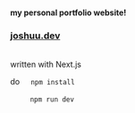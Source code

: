 #### my personal portfolio website!

### [joshuu.dev](https://joshuu.dev)

\
written with Next.js

do &nbsp; &nbsp; `npm install`

&nbsp;&nbsp; &nbsp; &nbsp; &nbsp; `npm run dev`